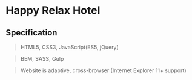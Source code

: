 # Happy Relax Hotel

## Specification

> HTML5, CSS3, JavaScript(ES5, jQuery)

> BEM, SASS, Gulp

> Website is adaptive, cross-browser (Internet Explorer 11+ support)
